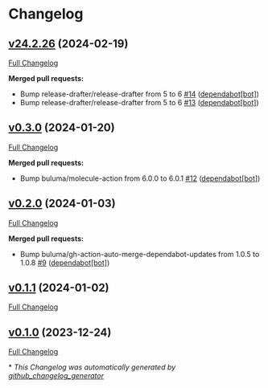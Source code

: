 # Changelog

## [v24.2.26](https://github.com/buluma/ansible-role-bitbucket/tree/v24.2.26) (2024-02-19)

[Full Changelog](https://github.com/buluma/ansible-role-bitbucket/compare/v0.3.0...v24.2.26)

**Merged pull requests:**

- Bump release-drafter/release-drafter from 5 to 6 [\#14](https://github.com/buluma/ansible-role-bitbucket/pull/14) ([dependabot[bot]](https://github.com/apps/dependabot))
- Bump release-drafter/release-drafter from 5 to 6 [\#13](https://github.com/buluma/ansible-role-bitbucket/pull/13) ([dependabot[bot]](https://github.com/apps/dependabot))

## [v0.3.0](https://github.com/buluma/ansible-role-bitbucket/tree/v0.3.0) (2024-01-20)

[Full Changelog](https://github.com/buluma/ansible-role-bitbucket/compare/v0.2.0...v0.3.0)

**Merged pull requests:**

- Bump buluma/molecule-action from 6.0.0 to 6.0.1 [\#12](https://github.com/buluma/ansible-role-bitbucket/pull/12) ([dependabot[bot]](https://github.com/apps/dependabot))

## [v0.2.0](https://github.com/buluma/ansible-role-bitbucket/tree/v0.2.0) (2024-01-03)

[Full Changelog](https://github.com/buluma/ansible-role-bitbucket/compare/v0.1.1...v0.2.0)

**Merged pull requests:**

- Bump buluma/gh-action-auto-merge-dependabot-updates from 1.0.5 to 1.0.8 [\#9](https://github.com/buluma/ansible-role-bitbucket/pull/9) ([dependabot[bot]](https://github.com/apps/dependabot))

## [v0.1.1](https://github.com/buluma/ansible-role-bitbucket/tree/v0.1.1) (2024-01-02)

[Full Changelog](https://github.com/buluma/ansible-role-bitbucket/compare/v0.1.0...v0.1.1)

## [v0.1.0](https://github.com/buluma/ansible-role-bitbucket/tree/v0.1.0) (2023-12-24)

[Full Changelog](https://github.com/buluma/ansible-role-bitbucket/compare/46bade862f0add0df25df0ae527d1b4272fa26fe...v0.1.0)



\* *This Changelog was automatically generated by [github_changelog_generator](https://github.com/github-changelog-generator/github-changelog-generator)*
